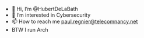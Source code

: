 - 👋 Hi, I’m @HubertDeLaBath
- 👀 I’m interested in Cybersecurity
- 📫 How to reach me paul.regnier@telecomnancy.net
- BTW I run Arch

<!---
HubertDeLaBath/HubertDeLaBath is a ✨ special ✨ repository because its `README.md` (this file) appears on your GitHub profile.
You can click the Preview link to take a look at your changes.
--->
